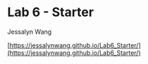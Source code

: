 # Lab 6 - Starter

Jessalyn Wang

[https://jessalynwang.github.io/Lab6_Starter/](https://jessalynwang.github.io/Lab6_Starter/)
